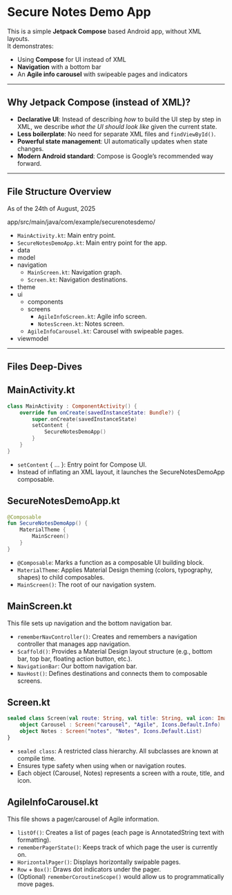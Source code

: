 # Secure Notes Demo App

This is a simple **Jetpack Compose** based Android app, without XML layouts.  
It demonstrates:

- Using **Compose** for UI instead of XML
- **Navigation** with a bottom bar
- An **Agile info carousel** with swipeable pages and indicators

---

## Why Jetpack Compose (instead of XML)?
- **Declarative UI**: Instead of describing *how* to build the UI step by step in XML, we describe *what the UI should look like* given the current state.
- **Less boilerplate**: No need for separate XML files and `findViewById()`.
- **Powerful state management**: UI automatically updates when state changes.
- **Modern Android standard**: Compose is Google’s recommended way forward.

---

## File Structure Overview

As of the 24th of August, 2025

app/src/main/java/com/example/securenotesdemo/
- `MainActivity.kt`: Main entry point.
- `SecureNotesDemoApp.kt`: Main entry point for the app.
- data
- model
- navigation
  - `MainScreen.kt`: Navigation graph.
  - `Screen.kt`: Navigation destinations.
- theme
- ui
  - components
  - screens
    - `AgileInfoScreen.kt`: Agile info screen.
    - `NotesScreen.kt`: Notes screen.
  - `AgileInfoCarousel.kt`: Carousel with swipeable pages.
- viewmodel

---

## Files Deep-Dives

## MainActivity.kt
```kotlin
class MainActivity : ComponentActivity() {
    override fun onCreate(savedInstanceState: Bundle?) {
        super.onCreate(savedInstanceState)
        setContent {
            SecureNotesDemoApp()
        }
    }
}
```

- `setContent` { ... }: Entry point for Compose UI.
- Instead of inflating an XML layout, it launches the SecureNotesDemoApp composable.

## SecureNotesDemoApp.kt
```kotlin
@Composable
fun SecureNotesDemoApp() {
    MaterialTheme {
        MainScreen()
    }
}
```

- `@Composable`: Marks a function as a composable UI building block.
- `MaterialTheme`: Applies Material Design theming (colors, typography, shapes) to child composables.
- `MainScreen()`: The root of our navigation system.

## MainScreen.kt

This file sets up navigation and the bottom navigation bar.
- `rememberNavController()`: Creates and remembers a navigation controller that manages app navigation.
- `Scaffold()`: Provides a Material Design layout structure (e.g., bottom bar, top bar, floating action button, etc.).
- `NavigationBar`: Our bottom navigation bar.
- `NavHost()`: Defines destinations and connects them to composable screens.

## Screen.kt

```kotlin
sealed class Screen(val route: String, val title: String, val icon: ImageVector) {
    object Carousel : Screen("carousel", "Agile", Icons.Default.Info)
    object Notes : Screen("notes", "Notes", Icons.Default.List)
}
```

- `sealed class`: A restricted class hierarchy. All subclasses are known at compile time.
- Ensures type safety when using when or navigation routes.
- Each object (Carousel, Notes) represents a screen with a route, title, and icon.

## AgileInfoCarousel.kt

This file shows a pager/carousel of Agile information.
- `listOf()`: Creates a list of pages (each page is AnnotatedString text with formatting).
- `rememberPagerState()`: Keeps track of which page the user is currently on.
- `HorizontalPager()`: Displays horizontally swipable pages.
- `Row` + `Box()`: Draws dot indicators under the pager.
- (Optional) `rememberCoroutineScope()` would allow us to programmatically move pages.


